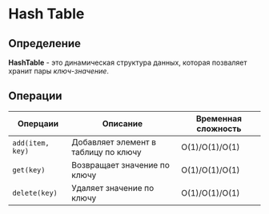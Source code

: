 # Hash Table

## Определение
**HashTable** - это динамическая структура данных, которая позваляет хранит пары *ключ-значение*.

## Операции
| Оперцаии             | Описание                             | Временная сложность |
|----------------------|--------------------------------------|---------------------|
| ```add(item, key)``` | Добавляет элемент в таблицу по ключу | O(1)/O(1)/O(1)      |
| ```get(key)```       | Возвращает значение по ключу         | O(1)/O(1)/O(1)      |
| ```delete(key)```    | Удаляет значение по ключу            | O(1)/O(1)/O(1)      |
